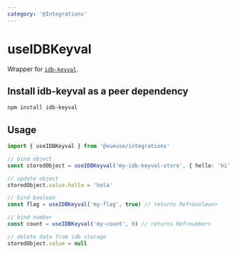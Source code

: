 ```yaml
---
category: '@Integrations'
---
```


# useIDBKeyval

Wrapper for [`idb-keyval`](https://www.npmjs.com/package/idb-keyval).


## Install idb-keyval as a peer dependency

```bash
npm install idb-keyval
```

## Usage

```ts
import { useIDBKeyval } from '@vueuse/integrations'

// bind object
const storedObject = useIDBKeyval('my-idb-keyval-store', { hello: 'hi', greeting: 'Hello' })

// update object
storedObject.value.hello = 'hola'

// bind boolean
const flag = useIDBKeyval('my-flag', true) // returns Ref<boolean>

// bind number
const count = useIDBKeyval('my-count', 0) // returns Ref<number>

// delete data from idb storage
storedObject.value = null
```
